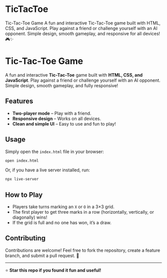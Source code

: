 # TicTacToe
Tic-Tac-Toe Game A fun and interactive Tic-Tac-Toe game built with HTML, CSS, and JavaScript. Play against a friend or challenge yourself with an AI opponent. Simple design, smooth gameplay, and responsive for all devices! 🎮✨

# Tic-Tac-Toe Game

A fun and interactive **Tic-Tac-Toe** game built with **HTML, CSS, and JavaScript**. Play against a friend or challenge yourself with an AI opponent. Simple design, smooth gameplay, and fully responsive!

## Features
- **Two-player mode** – Play with a friend.
- **Responsive design** – Works on all devices.
- **Clean and simple UI** – Easy to use and fun to play!


## Usage

Simply open the `index.html` file in your browser:
```sh
open index.html
```
Or, if you have a live server installed, run:
```sh
npx live-server
```

## How to Play
- Players take turns marking an `X` or `O` in a 3×3 grid.
- The first player to get three marks in a row (horizontally, vertically, or diagonally) wins!
- If the grid is full and no one has won, it’s a draw.

## Contributing
Contributions are welcome! Feel free to fork the repository, create a feature branch, and submit a pull request. 🚀

---

⭐ **Star this repo if you found it fun and useful!**
